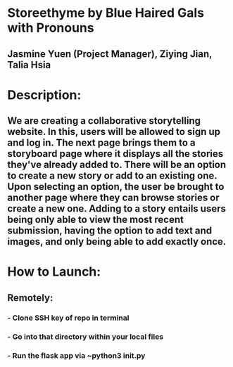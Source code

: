 # Storeethyme by Blue Haired Gals with Pronouns
## Jasmine Yuen (Project Manager), Ziying Jian, Talia Hsia 

# Description:
## We are creating a collaborative storytelling website. In this, users will be allowed to sign up and log in. The next page brings them to a storyboard page where it displays all the stories they've already added to. There will be an option to create a new story or add to an existing one. Upon selecting an option, the user be brought to another page where they can browse stories or create a new one. Adding to a story entails users being only able to view the most recent submission, having the option to add text and images, and only being able to add exactly once. 

# How to Launch:
## Remotely:
### - Clone SSH key of repo in terminal
### - Go into that directory within your local files
### - Run the flask app via ~python3 __init__.py
